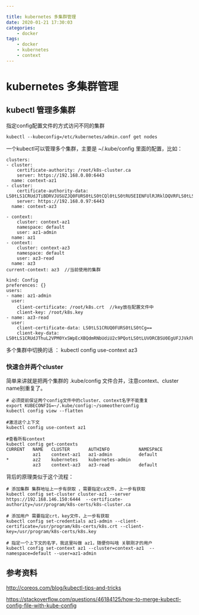 ```yaml
---

title: kubernetes 多集群管理
date: 2020-01-21 17:30:03
categories:
    - docker
tags:
    - docker
    - kubernetes
    - context
---
```


# kubernetes 多集群管理



## kubectl 管理多集群

指定config配置文件的方式访问不同的集群

```
kubectl --kubeconfig=/etc/kubernetes/admin.conf get nodes
```

一个kubectl可以管理多个集群，主要是 ~/.kube/config 里面的配置，比如：

```
clusters:
- cluster:
    certificate-authority: /root/k8s-cluster.ca
    server: https://192.168.0.80:6443
  name: context-az1
- cluster:
    certificate-authority-data: LS0tLS1CRUdJTiBDRVJUSUZJQ0FURS0tLS0tCQl0tLS0tRU5EIENFUlRJRklDQVRFLS0tLS0K
    server: https://192.168.0.97:6443
  name: context-az3

- context:
    cluster: context-az1
    namespace: default
    user: az1-admin
  name: az1
- context:
    cluster: context-az3
    namespace: default
    user: az3-read
  name: az3
current-context: az3  //当前使用的集群

kind: Config
preferences: {}
users:
- name: az1-admin
  user:
    client-certificate: /root/k8s.crt  //key放在配置文件中
    client-key: /root/k8s.key
- name: az3-read
  user:
    client-certificate-data: LS0tLS1CRUQ0FURS0tLS0tCg==
    client-key-data: LS0tLS1CRUdJThuL2VPM0YxSWpEcXBQdmRNbUdiU2c9PQotLS0tLUVORCBSU0EgUFJJVkFURSBLRVktLS0tLQo=
```

多个集群中切换的话 ： kubectl config use-context az3

### 快速合并两个cluster

简单来讲就是把两个集群的 .kube/config 文件合并，注意context、cluster name别重复了。

```
# 必须提前保证两个config文件中的cluster、context名字不能重复
export KUBECONFIG=~/.kube/config:~/someotherconfig 
kubectl config view --flatten

#激活这个上下文
kubectl config use-context az1 

#查看所有context
kubectl config get-contexts 
CURRENT   NAME   CLUSTER       AUTHINFO           NAMESPACE
          az1    context-az1   az1-admin          default
*         az2    kubernetes    kubernetes-admin   
          az3    context-az3   az3-read           default

```

背后的原理类似于这个流程：

```
# 添加集群 集群地址上一步有获取 ，需要指定ca文件，上一步有获取 
kubectl config set-cluster cluster-az1 --server https://192.168.146.150:6444  --certificate-authority=/usr/program/k8s-certs/k8s-cluster.ca

# 添加用户 需要指定crt，key文件，上一步有获取
kubectl config set-credentials az1-admin --client-certificate=/usr/program/k8s-certs/k8s.crt --client-key=/usr/program/k8s-certs/k8s.key

# 指定一个上下文的名字，我这里叫做 az1，随便你叫啥 关联刚才的用户
kubectl config set-context az1 --cluster=context-az1  --namespace=default --user=az1-admin 

```

## 参考资料

http://coreos.com/blog/kubectl-tips-and-tricks

https://stackoverflow.com/questions/46184125/how-to-merge-kubectl-config-file-with-kube-config